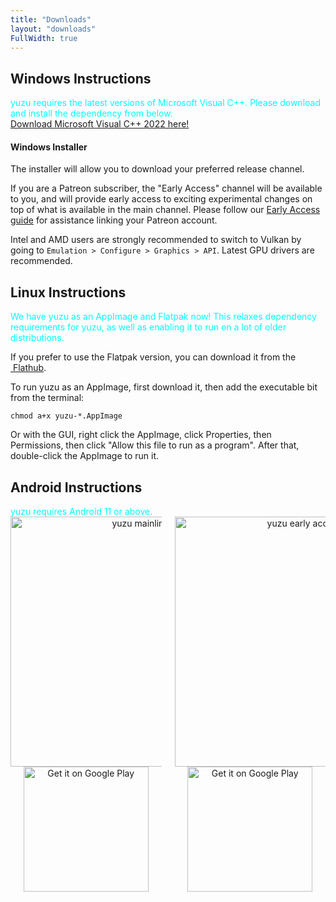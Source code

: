```yaml
---
title: "Downloads"
layout: "downloads"
FullWidth: true
---
```


<div class="tab-content" id="tab-windows">
<h2 class="hide-with-js mt-5">Windows Instructions</h2>
<article class="message has-text-weight-semibold">
<div class="message-body">
<p style="color:cyan;margin-bottom: 0px;">yuzu requires the latest versions of Microsoft Visual C++. 
Please download and install the dependency from below.</p>
<a href="https://aka.ms/vs/17/release/vc_redist.x64.exe">Download Microsoft Visual C++ 2022 here!</a>
</div>
</article>

<h4>Windows Installer</h4>

The installer will allow you to download your preferred release channel. 

If you are a Patreon subscriber, the "Early Access" channel will be available to you, and will provide early access to exciting experimental changes on top of what is available in the main channel. Please follow our [Early Access guide](https://yuzu-mirror.github.io/help/early-access/) for assistance linking your Patreon account.

Intel and AMD users are strongly recommended to switch to Vulkan by going to `Emulation > Configure > Graphics > API`. Latest GPU drivers are recommended.
</div>



<div class="tab-content" id="tab-linux">
<h2 class="hide-with-js mt-5">Linux Instructions</h2>
<article class="message has-text-weight-semibold">
<div class="message-body">
<p style="color:cyan;margin-bottom: 0px;">We have yuzu as an AppImage and Flatpak now! This relaxes dependency requirements for yuzu, as well as enabling it to run on a lot of older distributions.</p>
</div>
</article>

If you prefer to use the Flatpak version, you can download it from the <a href="https://flathub.org/apps/details/org.yuzu_emu.yuzu"><span class="fl-flathub"></span>&nbsp;Flathub</a>.

To run yuzu as an AppImage, first download it, then add the executable bit from the terminal:

```
chmod a+x yuzu-*.AppImage
```

Or with the GUI, right click the AppImage, click Properties, then Permissions, then click "Allow this file to run as a program". After that, double-click the AppImage to run it.
</div>

<div class="tab-content" id="tab-android">
<h2 class="hide-with-js mt-5">Android Instructions</h2>
<article class="message has-text-weight-semibold">
<div class="message-body">
<p style="color:cyan;margin-bottom: 0px;">yuzu requires Android 11 or above.</p>
</div>
</article>

<div class="columns is-desktop" style="text-align: center;">
    <div class="column">
    <a href="https://play.google.com/store/apps/details?id=org.yuzu.yuzu_emu">
        <div style="align-items: center"><img alt="yuzu mainline" src="/entry/yuzu-android/svg/mainline.svg" width="400"></div>
        <img alt="Get it on Google Play" src="https://play.google.com/intl/en_us/badges/static/images/badges/en_badge_web_generic.png" width="200">
    </a>
    </div>
    <div class="column">
    <a href="https://play.google.com/store/apps/details?id=org.yuzu.yuzu_emu.ea">
        <div style="align-items: center;"><img alt="yuzu early access" src="/entry/yuzu-android/svg/early_access.svg" width="400"></div>
        <img alt="Get it on Google Play" src="https://play.google.com/intl/en_us/badges/static/images/badges/en_badge_web_generic.png" width="200">
    </a>
    </div>
</div>
